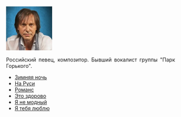 ![](noskov_nikolaj.jpg)

Российский певец, композитор. Бывший вокалист группы "Парк Горького".

* [Зимняя ночь](Зимняя%20ночь)
* [На Руси](На%20Руси)
* [Романс](Романс)
* [Это здорово](Это%20здорово)
* [Я не модный](Я%20не%20модный)
* [Я тебя люблю](Я%20тебя%20люблю)